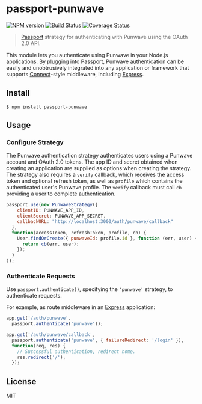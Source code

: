 # passport-punwave

[![NPM version][npm-image]][npm-url]
[![Build Status][travis-image]][travis-url]
[![Coverage Status][codecov-image]][codecov-url]

> [Passport](http://passportjs.org/) strategy for authenticating with Punwave using the OAuth 2.0 API.

This module lets you authenticate using Punwave in your Node.js applications.
By plugging into Passport, Punwave authentication can be easily and
unobtrusively integrated into any application or framework that supports
[Connect](http://www.senchalabs.org/connect/)-style middleware, including
[Express](http://expressjs.com/).

## Install

```
$ npm install passport-punwave
```

## Usage

### Configure Strategy

The Punwave authentication strategy authenticates users using a Punwave
account and OAuth 2.0 tokens.  The app ID and secret obtained when creating an
application are supplied as options when creating the strategy.  The strategy
also requires a `verify` callback, which receives the access token and optional
refresh token, as well as `profile` which contains the authenticated user's
Punwave profile.  The `verify` callback must call `cb` providing a user to
complete authentication.

```js
passport.use(new PunwaveStrategy({
    clientID: PUNWAVE_APP_ID,
    clientSecret: PUNWAVE_APP_SECRET,
    callbackURL: "http://localhost:3000/auth/punwave/callback"
  },
  function(accessToken, refreshToken, profile, cb) {
    User.findOrCreate({ punwaveId: profile.id }, function (err, user) {
      return cb(err, user);
    });
  }
));
```

### Authenticate Requests

Use `passport.authenticate()`, specifying the `'punwave'` strategy, to
authenticate requests.

For example, as route middleware in an [Express](http://expressjs.com/)
application:

```js
app.get('/auth/punwave',
  passport.authenticate('punwave'));

app.get('/auth/punwave/callback',
  passport.authenticate('punwave', { failureRedirect: '/login' }),
  function(req, res) {
    // Successful authentication, redirect home.
    res.redirect('/');
  });
```

## License

MIT

[npm-image]: https://img.shields.io/npm/v/passport-punwave.svg
[npm-url]: https://npmjs.org/package/passport-punwave
[travis-image]: https://img.shields.io/travis/punwave/passport-punwave.svg
[travis-url]: https://travis-ci.org/punwave/passport-punwave
[codecov-image]: https://img.shields.io/codecov/c/github/punwave/passport-punwave.svg
[codecov-url]: https://codecov.io/gh/punwave/passport-punwave
